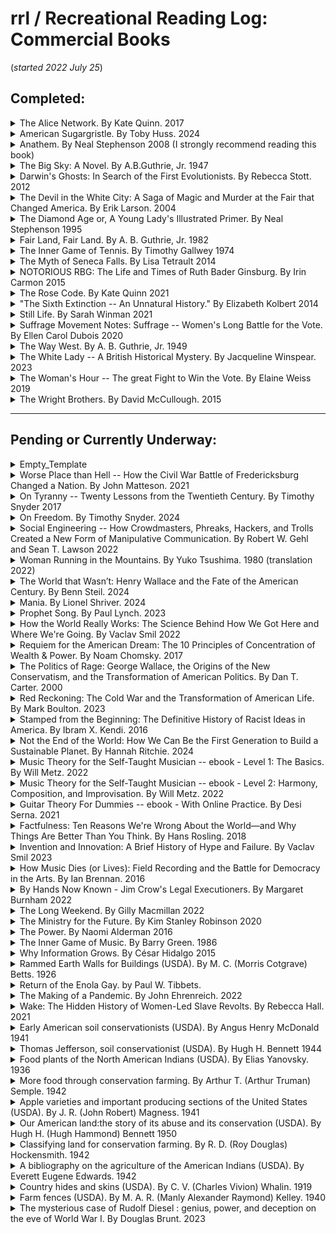 # rrl / Recreational Reading Log: Commercial Books  
(*started 2022 July 25*)  

## Completed:  

<details><summary>The Alice Network.  By Kate Quinn.  2017</summary>  

### The Alice Network.  
Audio: https://www.overdrive.com/media/2985766/the-alice-network  
Ebook: https://www.overdrive.com/media/2952389/the-alice-network  
http://www.katequinnauthor.com/books/the-alice-network  
By [Kate Quinn](https://en.wikipedia.org/wiki/Kate_Quinn).  
Reading Notes:  See the [Wikipedia Summary](https://en.wikipedia.org/wiki/The_Alice_Network)  
Wikipedia Summary: https://en.wikipedia.org/wiki/The_Alice_Network  
Also see an [NPR Summary](https://www.npr.org/2017/06/08/530794379/the-alice-network-is-a-crackling-tale-of-spies-and-suspense)  

</details>


<details>
<summary><a name="american_sugargristle_by_toby_huss"></a>American Sugargristle. By Toby Huss. 2024 </summary>

### American Sugargristle  
Physical book: [Hat & Beard Press](https://hatandbeard.com/products/american-sugargristle-by-toby-huss) and [their Instagram acct](https://www.instagram.com/hatandbeardpress/reel/DDIqNbHy-We/?locale=es_us&hl=en)  
Audio: NA  
eBook: NA  
By [Toby Huss](https://en.wikipedia.org/wiki/Toby_Huss)  (1966 – )  
Hat & Beard Press, Los Angeles

Reading Notes: This book showcases Toby Huss as a [narrative photographer](https://en.wikipedia.org/wiki/Narrative_photography) and creative writer.  The photos are from his travels around the United States. I assume that most of the vignettes that accompany his photographs are products of his unique immagination, powers of observation, broad experience and more. Each is effectively partnered with its accompanying photograph.  If you enjoy exposure to immensely talented creative people, this book might be for you.  
Some memorable quotes:
```terminal 
Mr. Cheap Butts
Brenda Carmichael
You got a pencil?
Where them stairs?
Bruce Wayne
First direct hit since 1951
Sting.
Oh, God, NO! Don't send Jeff back to housewares
Pardner? Pard? You OK?
"Free Trumpet Lessons"
...buxom with July wheat
```

Publisher's Summary: https://hatandbeard.com/products/american-sugargristle-by-toby-huss  

</details>


<details><summary><a name="anathem_neal_stephenson"></a>Anathem. By Neal Stephenson  2008 (I strongly recommend reading this book)</summary>

### Anathem.  
eBook: https://www.overdrive.com/media/171066/anathem  
Audio: https://www.overdrive.com/media/180366/anathem  
https://www.nealstephenson.com/anathem.html  
By [Neal Stephenson](https://en.wikipedia.org/wiki/Neal_Stephenson) (1959 - _)  
Published 2008, 937 pages.  

See the plot summary at: https://en.wikipedia.org/wiki/Anathem#Plot_summary  
When you are finished with the book (*or whenever...*) consider reading Stephenson's [Acknowledgments page](https://www.nealstephenson.com/acknowledgments.html) to get a sense of what parts of this story are more tightly coupled to other's ideas.  

<details>
<summary>Reading Notes: </summary>

This story has enormous scope, incorporating a broad spectrum of [science fiction](https://en.wikipedia.org/wiki/List_of_science_fiction_themes) and [religious](https://en.wikipedia.org/wiki/List_of_religious_ideas_in_science_fiction) themes as it builds out science, technology, religion, and secular societies across multiple worlds.  
Some Quotes from the book:  
>Its general import is that one should never believe a thing only because one wishes that it were true.  

>They knew many things but had no idea why.  And strangely this made them more, rather than less, certain that they were right.  

>"That is the kind of beauty that I was trying to get you to see," Orolo told me. "Nothing is more important than that you see and love the beauty that is right in front of you, or else you will have no defense against the ugliness that will hem you in and come at you in so many ways."  

>Thousands of years ago, the work that people did had been broken down into jobs that were the same every day, in organizations where people were interchangeable parts.  All of the story had been bled out of their lives.  That was how it had to be; it was how you got a productive economy.  But it would be easy to see a will at work behind this: not exactly an evil will, but a selfish will.  The people who made this system thus were jealous, not of money and not of power but of story.  If their employees came home at day's end with interesting stories to tell, it meant something had gone wrong...  

>There is no longer superposition.  No wavefunction collapse.  Just a lot of copies of me -- of my brain -- each really existing in a different parallel cosmos.  The cosmos model residing in each of those parallel brains is really, definitely in one state or another.  And they interfere with one another.  

>Quantum interference -- the crosstalk among similar quantum states -- knits the different versions of your brain together.  

>Hearing was worse than useless; I was sorry I'd been born with ears.  

>And it happened all the time that the compromise between two perfectly rational altrnatives was something that made no sense at all.  

>There is one universe, by the definition of *universe*. It is not the cosmos we see through our eyes and our telescopes -- *that* is but a single Narrative, a thread winding through a Hemm space shared by many other Narratives besides ours.  Each Narrative looks like a cosmos alone, to any consciousness that partakes of it.  

>...the only way to determine the direction of time's arrow was to measure the amount of disorder in a system. The cosmos seems oblivious to time.  It only matters to us.  Consciousness is time-constituting.  We build time up out of instantaneous impressions that flow in through our sensory organs at each moment.  

>We don't give our consciousness sufficient credit for its ability to take in noisy, ambiguous, contradictory givens from the senses, and sort it out... to confer *thisness* on what we perceive.  ...absolutely necessary from an evolutionary standpoint...  

>The full cosmos consists of the physical stuff and consciousness.  Take away the consciouness and it's only dust; add consciousness and you get things, ideas, and time.  

>"All right, already!  I get it! The Hylaean Flow brings about convergent development of consciousness-bearing systems across worldtracks!  But where is the payoff?  There's got to be more to it than this big ship roaming from cosmos to cosmos collecting sample populations and embalming them in spheres."  

>I thought that I was like a man lame in one leg, who learned to move about well enough that all awareness of his disability had passed out of his mind.  And yet, when he tried to go on a journey, he kept finding himself back where he had started, since his weak leg made him go in circles.  But if he found a partner who was weak in the other leg, and the two of them set out as companions...  

>Then I happened to glance down at the coffin beside my knee, and wondered... Who had given the order...  

>There are certain worldtracks -- certain states of affairs -- that are only compatible with certain persons' being...absent.  

>Upsight: A sudden, usually unlooked-for moment of clear understanding.  

>The mystic nails a symbol to one meaning that was true for a moment but soon becomes false.  The poet, on the other hand, sees that truth *while it's true* but understands that symbols are always in flux and that their meanings are fleeting.... Anyway, my point is that guys like Flec have a weakness, almost a kind of addiction, for the mystical, as opposed to poetic, way of using their minds.  

>...the evolution of our minds from bits of inanimate matter was more beautiful and more extraordinary than any of the miracles cataloged down through the ages by the religions of our world. And so he had an instinctive skepticism of any system of thought, religious or theorical, that pretended to encompass that miracle, and in so doing sought to draw limits around it.  

>I was an adjunct professor, which means that I was given the most unpleasant and unrewarding teaching assignments with no opportunity for university-supported research, no job security, and no benefits.  Also the pay was terrible...  

>Well, that would challenge certain assumptions about the nature of reality that I did not even know I had.  

</details>

</details>


<details><summary><a name="the_big_sky_by_a_b_guthrie"></a>The Big Sky: A Novel. By A.B.Guthrie, Jr. 1947</summary>  

### The Big Sky.  
Book: https://en.wikipedia.org/wiki/The_Big_Sky_(novel)  (*It seems [widely available](https://duckduckgo.com/?t=h_&q=the+big+sky+by+a.b.+guthrie+jr&ia=web) in libraries and commercially.*)  
Audio: https://www.overdrive.com/media/1222142/the-big-sky (14:24)  
By [A.B.Guthrie, Jr. (Alfred Bertram Guthrie, Jr.)](https://en.wikipedia.org/wiki/A._B._Guthrie_Jr.) (1901 - 1991)  

Reader notes: A classic [western](https://en.wikipedia.org/wiki/Western_(genre)) novel.  It begins in the 1830s about Boone Caudill, Jim Deakins, and Dick Summers.  
After a fight with his father, *Boone* takes his unconscious father's rifle and runs away to *the West* and *the mountains*.  Boone starts his flight as a scared child, but as he overcomes numerous challenges facing him as a penniless runaway he gains confidence in himself and in his *plan* to head *West*.  Jim Deakins joins *Boone* along the road in Kentucky. In St. Louis they join a [keelboat](https://en.wikipedia.org/wiki/Keelboat) team that includes Dick Summers heading up the Missouri River -- headed West. After their keelboat meets with disaster, they stick together trapping and hunting in the mountains for years.  When Dick Summers *goes back East* as an *old man*, Boone and Jim continue together and spend time with the Blackfeet Piegan Indians. Then Boone travels back to Kentucky after receiving a letter from his mother.  Finally, Boone begins a journey West again, stopping to talk with Dick Summers, now farming in Missouri, and coming to a vague *understanding* that *The West* of his dreams is gone and his behavior has left him unmoored and without a sense of his future.  
The story's central character Boone Caudill learns to be an expert trapper, hunter, and tracker -- *joining* nature and observing his environment with all his senses.  He is able to endure enormous suffering from long travel on horseback and on foot and camping in melting heat and sharp cold, from injury, and from lack of food.  As far as that goes, he is a classic, maybe even heroic "[mountain man](https://en.wikipedia.org/wiki/Mountain_man)."  But from many perspectives, Boone Caudill also seems like an anti-hero.  He steals a gun, steals a boat, steals horses, murders repeatedly without remorse.  He is often ill-tempered, unfriendly, even hostile.  He is inarticulate in speech and thought.  This combination often makes him a rough, sporatically dangerous, even malicious character.  
A.B.Guthrie's writing is the hero of this story.  He drew me in and took me on repeated journeys through the mountains, plains and rivers of the 1830s American mountain West.  His humans seem human, and I could *see* and *feel* the world within which the story took place.  Through character's thinking and dialog, the author also presents a range of attitudes and perspectives toward the land and resource *theft*, and the cultural and literal genocide of indigenous peoples that was practiced across the American West in the 19th century.  
If you are interested in the topic of *mountain men* in the 19th century but want non-fiction, you might try the biography of [Joseph L. Meek](https://en.wikipedia.org/wiki/Joseph_Meek), "[Eleven Years in the Rocky Mountains and Life on the Frontier](https://mccright.github.io/rrl/AudioBooks/)." By [Frances A. Fuller Victor](https://en.wikipedia.org/wiki/Frances_Fuller_Victor), 1870.  Audio: https://librivox.org/eleven-years-in-the-rocky-mountains-and-a-life-on-the-frontier-by-frances-a-fuller-victor/ (13:39) and text: https://www.gutenberg.org/ebooks/39465  
My copy of this book was a loan from a brother-in-law.  It was printed in 1980 and included a helpful map in the front.  This was excellent recreational reading and I recommend it to everyone having even a hint of interest in this genre!  
This is the first book in a series that also includes: "The Way West." and "Fair Land, Fair Land." (*see their entries on this page*)  

Wikipedia Summary: https://en.wikipedia.org/wiki/The_Big_Sky_(novel)  
Additional Resources: https://westernamericanliterature.com/a-b-guithre/  

</details>


<details>
<summary>Darwin's Ghosts: In Search of the First Evolutionists. By Rebecca Stott.  2012</summary>  

### Darwin's Ghosts: In Search of the First Evolutionists.  
https://catalog.urbandalelibrary.org/polaris/search/title.aspx?ctx=3.1033.0.0.3&pos=4&cn=146154  
By [Stott, Rebecca](https://en.wikipedia.org/wiki/Rebecca_Stott)  (1964 - ___)  

Reader's Notes: From the highest level, "Darwin's Ghosts" is "[2,200-year history of Darwin's predecessors](https://en.wikipedia.org/wiki/Rebecca_Stott)" along with investigating how the work of those individuals on the origins of life influenced the arts and popular culture.  The author investigates the idea of "transmutation" [more thoroughly than did Darwin](https://www.theguardian.com/books/2012/jun/01/darwins-ghosts-rebecca-stott-review). Example... While Europe drug through the middle ages Viking long boats were invading Britain, in Basra and Bagdad, elites paid for the expansion and distribution of knwoledge...  Ninth century Abbasid empire scholar called [al-Jāḥiẓ](https://en.wikipedia.org/wiki/Al-Jahiz) was part of a corp of translators, translating earlier manuscripts while also creating new books.  al-Jāḥiẓ, "to fulfil his moral obligation to God, an obligation enjoined by the [Quran](https://en.wikipedia.org/wiki/Quran) to look closely and search for understanding," wrote about nature's interconnectedness, ecosystems and survival of the fittest in his unfinished, 7-volume book of "Living Beings"...  Stott moves on through contributions of [Aristotle](https://en.wikipedia.org/wiki/Aristotle), [Leonardo da Vinci](https://en.wikipedia.org/wiki/Leonardo_da_Vinci), [Benoît de Maillet (Telliamed)](https://en.wikipedia.org/wiki/Beno%C3%AEt_de_Maillet), [Bernard Palissy](https://en.wikipedia.org/wiki/Bernard_Palissy), [Abraham Tremblay](https://en.wikipedia.org/wiki/Abraham_Trembley), [Denis Diderot](https://en.wikipedia.org/wiki/Denis_Diderot), [Jean-Baptiste Lamarck](https://en.wikipedia.org/wiki/Jean-Baptiste_Lamarck), [Constantine Samuel Rafinesque](https://en.wikipedia.org/wiki/Constantine_Samuel_Rafinesque), [Robert Edmond Grant](https://en.wikipedia.org/wiki/Robert_Edmond_Grant), [Robert Chambers](https://en.wikipedia.org/wiki/Robert_Chambers_(publisher,_born_1802)), [Alfred Wallace](https://en.wikipedia.org/wiki/Alfred_Russel_Wallace) and more.  Many of them performed their investigations and built their arguments/explanations in the context of "governing" bodies and accompanying systems which demanded conformance with the idea that "[everything was presumed to have been created perfectly by God](https://www.bookbrowse.com/reviews/index.cfm/book_number/2721/darwins-ghosts)" -- sometimes under threat of death.  

Third Party Reviews / Summaries:  
"Darwin's Ghosts by Rebecca Stott – review." By Richard Fortey, Fri 1 Jun 2012. (accessed 2023-09-19)  [https://www.theguardian.com/books/2012/jun/01/darwins-ghosts-rebecca-stott-review](https://www.theguardian.com/books/2012/jun/01/darwins-ghosts-rebecca-stott-review)  
https://catalog.urbandalelibrary.org/polaris/search/title.aspx?ctx=3.1033.0.0.3&pos=4&cn=146154  
>A NEW YORK TIMES NOTABLE BOOK "[An] extraordinarily wide-ranging and engaging book [about] the men who shaped the work of Charles Darwin . . . a book that enriches our understanding of how the struggle to think new thoughts is shared across time and space and people."-- The Sunday Telegraph (London) Soon after the publication of On the Origin of Species, Charles Darwin received an unsettling letter that accused him of taking credit for a theory that had already been discovered by others. Realizing his error of omission, Darwin tried to trace all of the natural philosophers who had laid the groundwork for his theory, but he found that history had already forgotten many of them. Rebecca Stott goes in search of these ghosts, telling the epic story of the discovery of evolution and natural selection from Aristotle to the ninth-century Arab writer Al-Jahiz to Leonardo da Vinci to the brilliant naturalists of the Jardin des Plantes to Alfred Wallace and Erasmus Darwin, and finally to Charles Darwin himself. Evolution was not discovered single-handedly. It was an idea that was advanced over centuries by daring individuals across the globe who had the imagination to speculate on nature's extraordinary ways--and the courage to articulate such speculations at a time when to do so was often considered heresy. Praise for Darwin's Ghosts "Absorbing . . . Stott captures the breathless excitement of an investigation on the cusp of the unknown. . . . A lively, original book."-- The New York Times Book Review "Stott's research is broad and unerring; her book is wonderful. . . . An exhilarating romp through 2,000 years of fascinating scientific history."-- Nature "Stott brings Darwin himself to life. . . . [She] writes with a novelist's flair. . . . Darwin and the 'ghosts' so richly described in Ms. Stott's enjoyable book are the descendants of Aristotle and Bacon and the ancestors of today's scientists."-- The Wall Street Journal "Riveting . . . Stott has done a wonderful job in showing just how many extraordinary people had speculated on where we came from before the great theorist dispelled all doubts."-- The Guardian (U.K.)  

</details>


<details><summary><a name="devil_in_the_white_city"></a>The Devil in the White City: A Saga of Magic and Murder at the Fair that Changed America. By Erik Larson. 2004</summary>

### The Devil in the White City: A Saga of Magic and Murder at the Fair that Changed America.  
https://www.penguinrandomhouse.com/books/98115/the-devil-in-the-white-city-by-erik-larson/  
By [Erik Larson](https://en.wikipedia.org/wiki/Erik_Larson_(author))  (1954 - ), Published 2004, Vintage, 447 pages.  

Reading Notes:  An interesting investigation of the 1893 Chicago World's Fair, and the serial murderer [Herman Webster Mudgett](https://en.wikipedia.org/wiki/H._H._Holmes) (a.k.a. Dr. Henry Howard Holmes or H. H. Holmes) who took advantage of those attracted to the city during its construction and run-time. See the [Wikipedia summary](https://en.wikipedia.org/wiki/The_Devil_in_the_White_City) for a more thorough review.  

3rd Party Summaries:  
https://en.wikipedia.org/wiki/The_Devil_in_the_White_City  
https://www.nytimes.com/2003/02/10/books/books-of-the-times-add-a-serial-murderer-to-1893-chicago-s-opulent-overkill.html  
https://www.readinggroupguides.com/reviews/the-devil-in-the-white-city/guide  
https://www.sparknotes.com/lit/the-devil-in-the-white-city/summary/  


</details>


<details><summary><a name="the_diamond_age_neal_stephenson"></a>The Diamond Age or, A Young Lady's Illustrated Primer.  By Neal Stephenson  1995 </summary>

### The Diamond Age or, A Young Lady's Illustrated Primer  
eBook: https://www.overdrive.com/media/36903/the-diamond-age  
https://search.worldcat.org/formats-editions/30894530  
By [Neal Stephenson](https://en.wikipedia.org/wiki/Neal_Stephenson) (1959 - _)  
Published 1995  pages 455  
Summary:  
..."nanotechnology made nearly anything possible, and so the cultural role in deciding what *should* be done with it had become far more important than imagining what *could* be done with it." (page 37)  This book [covers a lot of territory](https://en.wikipedia.org/wiki/The_Diamond_Age).  Written in the early 1990s, Stephenson created a world in the 3rd or 4th decade of the 21st century where nanotechnology had changed *everything* and humanity was characterized by extreme tribalism.  

Wikipedia Summary: https://en.wikipedia.org/wiki/The_Diamond_Age  

</details>


<details>
<summary><a name="fair_land_fair_land_by_a_b_guthrie_jr"></a>Fair Land, Fair Land. By A. B. Guthrie, Jr. 1982</summary>

### Fair Land, Fair Land.  
This book appears to be widely available.  Mine was a physical paperback borrowed from a brother-in-law.  
Audio: https://www.overdrive.com/media/2700419/fair-land-fair-land  
By [A.B.Guthrie, Jr. (Alfred Bertram Guthrie, Jr.)](https://en.wikipedia.org/wiki/A._B._Guthrie_Jr.) (1901 - 1991)  
Obituary:  https://www.nytimes.com/1991/04/27/obituaries/ab-guthrie-jr-is-dead-at-90-won-pulitzer-for-the-way-west.html  
      and  https://timesmachine.nytimes.com/timesmachine/1991/04/27/148192.html?pageNumber=13  

Reader notes: A classic [western](https://en.wikipedia.org/wiki/Western_(genre)) novel. If you are wanting to read a Western, this is a great book.  
This is the third book in a series that also includes: "The Big Sky." and "The Way West." (*see their entries on this page*)
Again, we meet Dick Summers, who just left a group of *settlers* he led across the West to Oregon, Boone Caudill and Teal Eye.  Dick Summers complains the destruction of his wild way of life and the natural world of the North American mountain West.  
As with the previous two books in this series, A.B.Guthrie's writing is the hero of this story.  His humans seem human, and I could *see* and *feel* the world within which the story took place.  Through character's thinking and dialog, the author also presents a range of attitudes and perspectives toward the land, about *right living*, natural resource *theft*, and the cultural and literal genocide of indigenous peoples that was practiced across the American West in the 19th century.  He also incorporates references to slavery & derogatory terms for the enslaved and indigenous Americans.  This book may be hurtful to some.  

NYT book review of 'Fair Land, Fair Land.': "[For Guthrie, 'Fair Land' Was A Finishing Touch.](https://www.nytimes.com/1983/03/03/books/for-guthrie-fair-land-was-a-finishing-touch.html?unlocked_article_code=1.yU4.YYW9.VKkBa7vSRddx&smid=url-share)" March 3, 1983. page 66.  

Goodreads Reviews: https://www.goodreads.com/book/show/202032.Fair_Land_Fair_Land  


</details>


<details><summary><a name="inner_game_of_tennis_timothy_gallwey"></a>The Inner Game of Tennis.  By Timothy Gallwey  1974</summary>

### The Inner Game of Tennis.  
https://archive.org/details/innergameoftenni00gall  
By [Timothy Gallwey](https://en.wikipedia.org/wiki/Timothy_Gallwey)  published 1974  

Reading notes: "*The Inner Game of _______*" takes place in the mind. Many of us too often struggle with nervousness, self doubt, and fear of failure while participating in activities we hope(d) to love and excel at. This book is about ways to strip away some (*and for some, a lot*) of that unproductive thinking while learning about the type of concentration that can support a new level of excellence. This book uses tennis as a vehicle to explore these processes, but it seems useful to those involved in any sport as well as appreciative spectators.  

[Review on Gates Notes](https://www.gatesnotes.com/Books/The-Inner-Game-of-Tennis):  
>"Tennis has evolved over the years. The best players in the world today play a very different style from the champions of 50 years ago. But The Inner Game of Tennis is just as relevant today as it was in 1974. Even as the outer game has changed, the inner game has remained the same." From [Bill Gates](https://www.gatesnotes.com/Books/The-Inner-Game-of-Tennis)  

</details>


<details><summary>The Myth of Seneca Falls.  By Lisa Tetrault  2014</summary>

### The Myth of Seneca Falls -- Memory and the Women's Suffrage Movement, 1848-1898.  
https://www.overdrive.com/media/3347264/the-myth-of-seneca-falls  
https://uncpress.org/book/9781469633503/the-myth-of-seneca-falls/  
By [Lisa Tetrault](https://www.cmu.edu/dietrich/history/people/faculty/tetrault.html), 2014, The University of North Carolina Press  

Reading notes: Explores some of the core myth-making establishing the widely-accepted narrative of the women's suffrage movement in the U.S.  
  
</details>


<details><summary><a name="notorious_rbg"></a>NOTORIOUS RBG: The Life and Times of Ruth Bader Ginsburg.  By Irin Carmon  2015</summary>

### Notorious RBG: The Life and Times of Ruth Bader Ginsburg  
Audio: https://www.overdrive.com/media/2396486/notorious-rbg  
Ebook: https://www.overdrive.com/media/2122662/notorious-rbg  
This is an often uncritical "[Ruth Bader](https://en.wikipedia.org/wiki/Ruth_Bader_Ginsburg) Ginsburg Museum" well-described in a 2015 NYT book review here: [https://www.nytimes.com/2015/12/06/books/review/notorious-rbg-the-life-and-times-of-ruth-bader-ginsburg.html](https://www.nytimes.com/2015/12/06/books/review/notorious-rbg-the-life-and-times-of-ruth-bader-ginsburg.html)  
By [Irin Carmon](https://en.wikipedia.org/wiki/Irin_Carmon) and [Shana Knizhnik](https://en.wikipedia.org/wiki/Shana_Knizhnik), published 2015.  

</details>


<details><summary><a name="rose_code_kate_quinn"></a>The Rose Code. By Kate Quinn  2021</summary>

### The Rose Code.  
Audio: https://www.overdrive.com/media/5761753/the-rose-code  
Ebook: https://www.overdrive.com/media/5537221/the-rose-code  
[https://catalog.urbandalelibrary.org/...](https://catalog.urbandalelibrary.org/polaris/search/searchresults.aspx?ctx=3.1033.0.0.3&type=Keyword&term=the%20rose%20code&by=TI&sort=RELEVANCE&limit=TOM=*&query=&page=0&searchid=3)  
https://www.katequinnauthor.com/books/the-rose-code/  
By [Kate Quinn](https://en.wikipedia.org/wiki/Kate_Quinn).  

Reading Notes:  This is a useful and entertaining (*fictional*) history about the WWII cryptographers (*and others*) of Bletchley Park -- the operators and mathematicians that play a material role in the history of computers and code-breaking.  

</details>


<details><summary><a name="sixth_extinction_elizabeth_kolbert"></a>"The Sixth Extinction -- An Unnatural History." By Elizabeth Kolbert 2014</summary>

### "The Sixth Extinction -- An Unnatural History."  
Audio: https://www.overdrive.com/media/1395942/the-sixth-extinction  
Ebook: https://www.overdrive.com/media/1378076/the-sixth-extinction  
By [Elizabeth Kolbert](https://en.wikipedia.org/wiki/Elizabeth_Kolbert)  (1961 - )  

Reading Notes: This book examines a broad swath of history and science associated with human understanding of life (*and death*) on earth.  Its focus is on five past mass (*global scale*) extinctions plus the sixth that we are currently living within.  It is a useful resource for learning about some of the natural sciences and how some categories of scientists **do** their science.  It might help provide parts of a foundation for climate change reading.  See any of the reviews below for more about this book.  

[OverDrive Summary](https://www.overdrive.com/media/1378076/the-sixth-extinction):  
>A major book about the future of the world, blending intellectual and natural history and field reporting into a powerful account of the mass extinction unfolding before our eyes.  
>Over the last half a billion years, there have been five mass extinctions, when the diversity of life on earth suddenly and dramatically contracted. Scientists around the world are currently monitoring the sixth extinction, predicted to be the most devastating extinction event since the asteroid impact that wiped out the dinosaurs. This time around, the cataclysm is us.  
>In The Sixth Extinction, two-time winner of the National Magazine Award and New Yorker writer Elizabeth Kolbert draws on the work of scores of researchers in half a dozen disciplines, accompanying many of them into the field: geologists who study deep ocean cores, botanists who follow the tree line as it climbs up the Andes, marine biologists who dive off the Great Barrier Reef. She introduces us to a dozen species, some already gone, others facing extinction, including the Panamian golden frog, staghorn coral, the great auk, and the Sumatran rhino. Through these stories, Kolbert provides a moving account of the disappearances occurring all around us and traces the evolution of extinction as concept, from its first articulation by Georges Cuvier in revolutionary Paris up through the present day. The sixth extinction is likely to be mankind's most lasting legacy; as Kolbert observes, it compels us to rethink the fundamental question of what it means to be human.  

Review by [Al Gore](https://en.wikipedia.org/wiki/Al_Gore): [https://www.nytimes.com/.../the-sixth-extinction-by-elizabeth-kolbert](https://www.nytimes.com/2014/02/16/books/review/the-sixth-extinction-by-elizabeth-kolbert.html?ugrp=u&unlocked_article_code=1.fk0.fmcm.GoPWPOA_9_DO&smid=url-share) 
Review by [Robin McKie](https://en.wikipedia.org/wiki/Robin_McKie): [https://www.theguardian.com/...sixth-extinction-unnatural-history...](https://www.theguardian.com/books/2014/feb/16/sixth-extinction-unnatural-history-elizabeth-kolbert-review) 
Review by [Lee Billings](http://leebillings.com/bio/): [https://www.scientificamerican.com/...book-review-the-sixth-extinction/](https://www.scientificamerican.com/article/book-review-the-sixth-extinction/) 

</details>


<details><summary><a name="still_life_sarah_winman"></a>Still Life.  By Sarah Winman 2021  </summary>

### Still Life.  
https://www.penguinrandomhouse.com/books/670069/still-life-by-sarah-winman/  
By [Sarah Winman](https://en.wikipedia.org/wiki/Sarah_Winman) and [and interview here](https://www.abc.net.au/news/2022-08-06/sarah-winman-still-life-book-interview/101300474) (1964 - ),  G.P. Putnam's Sons, Publication date: November 2, 2021; 464 pages  

Reading Notes:  
Quote:  
>A meager stain in the corridors of history, that's all we are. A little mark of scuff.  

This is an excellent story about a collection of kind people starting with a chance meeting in 1940s wartime Italy, then a neighborhood bar in London after the war, and a neighborhood in Florence in the 1950s, 60s, and into the 70s.  *see the either or both of the reviews below...*  

3rd Party Summaries:  
[NYT Review By Lauren Fox](https://www.nytimes.com/2021/11/02/books/review/still-life-sarah-winman.html), and [Washington Post Review By Ron Charles](https://www.washingtonpost.com/entertainment/books/still-life-sarah-winman-book-review/2021/11/22/2eb81bca-4bcc-11ec-b0b0-766bbbe79347_story.html)  

</details>


<details><summary><a name="suffrage_movement_notes_ellen_carol_dubois"></a>Suffrage Movement Notes: Suffrage -- Women's Long Battle for the Vote.  By Ellen Carol Dubois  2020</summary>

### Suffrage Movement Notes: Suffrage -- Women's Long Battle for the Vote.  
https://www.simonandschuster.com/books/Suffrage/Ellen-Carol-DuBois/9781501165184  
By [Ellen Carol Dubois](https://ellencaroldubois.com/about/), 2020, Simon & Schuster.  
Summary:  
...explores 75 years of suffrage struggle, Organized into four episodes:  first, "universal suffrage" -- the vote for all U.S. citizens; second, Gilded Age expansion of suffrage support and intersections with other organizations, especially the WTCU; third, highlighting the states that were able to enfranchise four million women by 1914; and finally, the final push for the Nineteenth Amendment in 1920.  
  
</details>


<details><summary><a name="the_way_west_by_a_b_guthrie"></a>The Way West. By A. B. Guthrie, Jr.  1949 </summary>

### The Way West.  
This book appears to be widely available.  Mine was a physical paperback borrowed from a brother-in-law.  
Audio: https://www.overdrive.com/media/9005495/the-way-west  
By [A.B.Guthrie, Jr. (Alfred Bertram Guthrie, Jr.)](https://en.wikipedia.org/wiki/A._B._Guthrie_Jr.) (1901 - 1991)  
Obituary:  https://www.nytimes.com/1991/04/27/obituaries/ab-guthrie-jr-is-dead-at-90-won-pulitzer-for-the-way-west.html  
      and  https://timesmachine.nytimes.com/timesmachine/1991/04/27/148192.html?pageNumber=13  

Reader notes: A classic [western](https://en.wikipedia.org/wiki/Western_(genre)) novel.  It begins in the 1840s and is told largely through a focus on Lije Evans and Dick Summers (who had been farming in Missouri) as they set out with a group on one of the earliest traverses of the [Oregon Trail](https://en.wikipedia.org/wiki/Oregon_Trail).  That said, Guthrie excells at building scenes and sub-plots through the eyes of others along the way.  His writing about heroic (*as well as the less-than heroic*) men and women that explored and "*settled*" the American West is an example of [Western Fiction](https://en.wikipedia.org/wiki/Western_fiction) at its best.  In their pursuit of "*free*" land in Oregon, Guthrie's characters seem less concerned about the land and resource *theft* and the cultural and literal genocide of indigenous peoples that was practiced across the American West in the 19th century than some of central personalities of his earlier "[The Big Sky](#the_big_sky_by_a_b_guthrie)."  While he references some negative outcomes of colonization, cultural and literal genocide -- the value of indigenous peoples is generally outside the scope of his narrative.  The impacts of that colonization continue through today. He also incorporates references to slavery & derogatory terms for the enslaved.  This book may be hurtful to some.

My copy of this book was a loan from a brother-in-law.  It was printed in 2002 and included three helpful maps.  This was excellent recreational reading and I recommend it to everyone having even a hint of interest in this genre!  
This is the second book in a series that also includes: "The Big Sky." and "Fair Land, Fair Land." (*[see their entries on this page](#the_big_sky_by_a_b_guthrie)*)  

Wikipedia Summary: https://en.wikipedia.org/wiki/The_Way_West  
ENotes Summary: https://www.enotes.com/topics/way-west  

</details>


<details><summary><a name="white_lady_jacqueline_winspear"></a>The White Lady -- A British Historical Mystery. By Jacqueline Winspear. 2023 </summary>

### The White Lady -- A British Historical Mystery.  
eBook: https://www.overdrive.com/media/9080904/the-white-lady  
Audio: https://www.overdrive.com/media/9068653/the-white-lady  
By [Jacqueline Winspear](https://en.wikipedia.org/wiki/Jacqueline_Winspear) (1955 - )  
Bio on her own web site: https://jacquelinewinspear.com/about/  
Also a bio on Wikiwand: https://www.wikiwand.com/en/Jacqueline_Winspear  
  
Reading Notes: Set in Post WWII Britain in 1947, 40-something former spy Elinor White, veteran of two wars, faces an organized crime gang in London, exposes corruption from Scotland Yard (*and beyond, to the highest levels of government*).  As the story opens, a very private White lives in a "grace and favor" property just outside Shacklehurst, in rural Kent.  Londoners, Jim Mackie, wife Rose, and their toddler Susie move in next door -- when Jim takes a job as a farm worker.  Mackie's are trying to *escape* from their infamous London crime family, but that family has other plans...  White is drawn into conflict and the story begins...  

Review by Carol Memmott in the Washington Post: https://www.washingtonpost.com/books/2023/03/16/jacqueline-winspear-white-lady/  
Review by Laury A. Egan in the New York Journal of Books: https://www.nyjournalofbooks.com/book-review/white-lady-novel  
2021 Interview with Jacqueline Winspear: https://crimereads.com/jacqueline-winspear-how-i-became-a-mystery-writer-while-breaking-every-rule/  
A list of other reviews: https://bookmarks.reviews/reviews/all/the-white-lady/  

</details>


<details><summary><a name="womans_hour_elaine_weiss"></a>The Woman's Hour -- The great Fight to Win the Vote.  By Elaine Weiss  2019</summary>

### The Woman's Hour -- The great Fight to Win the Vote.  
Audio: https://www.overdrive.com/media/3359963/the-womans-hour  
Ebook: https://www.overdrive.com/media/3348755/the-womans-hour  
https://www.penguinrandomhouse.com/books/318833/the-womans-hour-by-elaine-weiss/  
By [Elaine Weiss](https://elaineweiss.com/bio/), 2019, Penguin Random House  

Reading notes: This is a close-up on Nashville and the people working there in the summer of 1920 as Tennessee becomes the final ratification of the 19th Amendment.  

</details>


<details><summary><a name="wright_brothers_david_mccullough"></a>The Wright Brothers. By David McCullough. 2015</summary>

### The Wright Brothers.  
Audio: https://www.overdrive.com/media/1815407/the-wright-brothers  
Ebook: https://www.overdrive.com/media/2145785/the-wright-brothers  
By [David McCullough](https://en.wikipedia.org/wiki/David_McCullough) (July 7, 1933 – August 7, 2022)  
[https://catalog.urbandalelibrary.org/...](https://catalog.urbandalelibrary.org/polaris/search/title.aspx?ctx=3.1033.0.0.3&pos=1&cn=178265)  

Readers Notes:  Author David McCullough describes the unique, courageous brothers, Wilbur and Orville Wright, who did the science, engineering, and construction leading to the first powered, heavier-than-air machine to achieve controlled, sustained flight with a pilot aboard on December 17, 1903 at Kitty Hawk, North Carolina.  McCullough carries the story through the brother's *perfection* of their machine and its marketing to a sometimes flight-crazed world, their efforts to protect their patents -- all the while providing context by weaving in the brother's family life.  

Wikipedia Summary: https://en.wikipedia.org/wiki/The_Wright_Brothers_(book)  

</details>


-----

## Pending or Currently Underway:  


<details>
<summary><a name=""></a>Empty_Template </summary>

### Empty_Template  
Audio:   
eBook:   
By []()  ( – )  

Reading Notes:  

</details>


<details>
<summary><a name="a_worse_place_than_hell_by_john_matteson"></a>Worse Place than Hell -- How the Civil War Battle of Fredericksburg Changed a Nation. By John Matteson. 2021 </summary>

### Worse Place than Hell -- How the Civil War Battle of Fredericksburg Changed a Nation.  
Audio: https://www.overdrive.com/media/6213018/a-worse-place-than-hell  
eBook: https://www.overdrive.com/media/5570924/a-worse-place-than-hell  
By [John Matteson](https://en.wikipedia.org/wiki/John_Matteson)  (1961 – )  

Reading Notes: Jane delivered a Public Library copy to me for my birthday, and recommended by her brother-in-law.  
The author writes about Oliver Wendell Holmes, Jr, John Pelham, George Washington Whitman & Walt Whitman, Arthur Fuller and Louisa May Alcott in the context of their participation in the U.S. Civil War.  

Some Quotes:  
>In the end, war taught no lesson more thoroughly than the pain of solitude.  

>Alcott’s and Whitman’s solution to the pain of war was to live more broadly.  Holmes found it more convenient, and possibly safer, to love less.  

John Pelham:  
>...war is not as glorious as novelists would have us believe.  John Pelham, Confederate Army.  
>He had a gift: an aptitude for turning other yound men into ruined heaps of blood and bone.  
>...he was to perform his wonders in a theater of pain.  
>...the (*Jeb*) Stuart Horse Artillery.  
>Few adhesives bind more powerfully than the satisfaction of well-executed teamwork.  
>(George Armstrong Custer to John Pelham) "After a long silence, I write.  God bless you, dear Pelham; I am proud of your success. G.A.C."  
>...Pelham’s confidence needed no bolstering. ... This army is invincible -- whenever you hear of it fighting you may add one more name to our list of victories -- for such will certainly be the result.  
>(March 18, 1863) Pelham’s world went silent and dark.  
>Until Kelly’s Ford, no individual in the Confederate Army had seemed more invincible than Pelham.  

George Washington Whitman:  
>...George Washington Whitman. His brother Walt wrote poetry.  
>Oddly, George was finding warfare more comfortable than his brother Walt, back in Brooklyn, was finding the peace.  

Walt Whitman:  
>"The only sin is limitation."  p. 75  
>...when a patient was likely to die, and once the decline was beyond reversal, the attitudes of the doctors and nurses swung decisively... "There is no fuss" Whitman remarked.  "Not a bit of sentimentalism or whining have I seen about a single death-bed in hospital or on the field, but generally impassive indifference." Life and death were the business of war, and an investor had to perpetually cut his losses.  
>Whitman had come to see the war as a kind of lethal lottery...  

>(of the several hundred men delivered by transport ship) only three were able to walk.  The rest were carried ashore and set down.  They lay still, with horrible looks in their eyes, many of them lacking enough flesh on their lips to cover their teeth.  "Can those be men?" wrote Whitman in dismay, "those little livid-brown, ash-streak'd, monkey-looking dwarfs? -- are they really not mummified, dwindled corpses?  Whitman knew that some crimes could be forgiven.  This, however, he could never excuse.  It perpetrators had steeped themselves "in blackest, escapeless damnation."  

>(Summer 1865) Whitman was entrusted with welcoming "a great stream of Southerners" who came each day in search of pardons for their role in the rebellion.  

Arthur Fuller: 

Louisa May Alcott:  
>Having confronted reality in its starkest form, alcott had no desire to spare her readers from essential truths: that daily life poses moral challenges; that one's character is proven by how one confronts them; and that the most powerful enemies a typical child must face are not monsters or pirates, but rather the flaws in one's own nature.  

OWH Jr: 

>(Spring 1863) Wendell (Holmes) now regarded fighting as a repellent task, good only for sending brave, earnest men to the cemetery.  
>He (Wendel Holmes) joined the army to achieve completeness as a man and victory for the cause. Instead, the war all but shattered him.  
>Wright embraced the idea that human knowledge is profoundly limited and, even in its limited state, is surrounded by clusters of primitive beliefs that go far beyond our personal knowledge.  Unable to know things directly and perfectly, we instead make choices and predictions based on probability and totemic biases rather than certainty or immutable laws...   ...Wright had taught him to be "a bettabilitarian" I believe that we can bet on the behavior of the universe in its contact with us.  
>Holmes, whose life had been spared at Antietam by a fraction of an inch, would hardly have argued...  
>The war had taught him that people live amid largely random forces.  Holmes accepted this state of uncertainty.  
>Law becomes more rational and more civilized when its rules are overtly and articulately connected to the ends that they serve.  


</details>



<details>
<summary><a name="on_tyranny_by_timothy_snyder"></a>On Tyranny -- Twenty Lessons from the Twentieth Century. By Timothy Snyder 2017 </summary>

### On Tyranny -- Twenty Lessons from the Twentieth Century.  
Audio: https://www.overdrive.com/media/3116660/on-tyranny  
eBook: https://www.overdrive.com/media/3108868/on-tyranny  
By [Timothy Snyder](https://en.wikipedia.org/wiki/Timothy_Snyder)  (1969 – )  

Reading Notes:   “You submit to tyranny when you renounce the difference between what you want to hear and what is actually the case.”  

From [Wikipedia](https://en.wikipedia.org/wiki/On_Tyranny):  
>On Tyranny focuses on the concept of tyranny in the context of the modern United States politics, analyzing what Snyder calls "America's turn towards authoritarianism". Explaining that "(h)istory does not repeat, but it does instruct," he analyzes recent European history to identify conditions that can enable established democracies to transform into dictatorships. The short (126 pages) book is presented as a series of twenty instructions on how to combat the rise of tyranny, such as "Defend institutions", "Remember professional ethics", and "Believe in truth".  

</details>




<details>
<summary><a name="on_freedom_by_timothy_snyder"></a>On Freedom. By Timothy Snyder. 2024 </summary>

### On Tyranny -- Twenty Lessons from the Twentieth Century.  
Audio: https://www.overdrive.com/media/10477783/on-freedom  
eBook: https://www.overdrive.com/media/10345052/on-freedom  
By [Timothy Snyder](https://en.wikipedia.org/wiki/Timothy_Snyder)  (1969 – )  

Reading Notes: This short book outlines one humane approach to resisting the corruption of politics and government by Trumpers & too many Republicans (some of which is described in Steve Benen's "[Ministry of Truth](https://mccright.github.io/rrl/#ministry_of_truth_by_steve_benen)."  If you read his "[On Tyranny](#on_tyranny_by_timothy_snyder)" you might enjoy this (*these are very different books*) equally thoughtful approach to resisting political lies and authoritarianism.  

From [Wikipedia](https://en.wikipedia.org/wiki/Timothy_Snyder#Views_on_threats_to_democracy_and_pursuit_of_freedom):  
>On Freedom, launched September 17, 2024, answers questions asked of him by readers of On Tyranny, "What exactly is that good thing that you're defending, what is the opposite of tyranny?" In the book, he asserts that Americans tend to think of freedom as absence of something, the removal of occupation, oppression, or even government. While agreeing with the need to remove bad systems, Snyder offers a positive notion of freedom that puts the focus on human aspirations, values and how these can be realized in the world, also explaining how proper notions of freedom allow good government to exist.  

</details>




<details>
<summary><a name=""></a>Social Engineering -- How Crowdmasters, Phreaks, Hackers, and Trolls Created a New Form of Manipulative Communication. By Robert W. Gehl and Sean T. Lawson  2022 </summary>

### Social Engineering -- How Crowdmasters, Phreaks, Hackers, and Trolls Created a New Form of Manipulative Communication.  
eBook: https://direct.mit.edu/books/oa-monograph/5281/Social-EngineeringHow-Crowdmasters-Phreaks-Hackers  
and https://www.overdrive.com/media/6271554/social-engineering  
and https://directory.doabooks.org/handle/20.500.12854/84609  
By [Robert W. Gehl]() and [Sean T. Lawson]()  2022, 342 pages  

Reading notes:  

Summary from MIT Press:
>Manipulative communication—from early twentieth-century propaganda to today's online con artistry—examined through the lens of social engineering.  
>The United States is awash in manipulated information about everything from election results to the effectiveness of medical treatments. Corporate social media is an especially good channel for manipulative communication, with Facebook a particularly willing vehicle for it. In Social Engineering, Robert Gehl and Sean Lawson show that online misinformation has its roots in earlier techniques: mass social engineering of the early twentieth century and interpersonal hacker social engineering of the 1970s, converging today into what they call “masspersonal social engineering.” As Gehl and Lawson trace contemporary manipulative communication back to earlier forms of social engineering, possibilities for amelioration become clearer.  
>The authors show how specific manipulative communication practices are a mixture of information gathering, deception, and truth-indifferent statements, all with the instrumental goal of getting people to take actions the social engineer wants them to. Yet the term “fake news,” they claim, reduces everything to a true/false binary that fails to encompass the complexity of manipulative communication or to map onto many of its practices. They pay special attention to concepts and terms used by hacker social engineers, including the hacker concept of “bullshitting,” which the authors describe as a truth-indifferent mix of deception, accuracy, and sociability. They conclude with recommendations for how society can undermine masspersonal social engineering and move toward healthier democratic deliberation.  

</details>


<details>
<summary><a name=""></a>Woman Running in the Mountains.  By Yuko Tsushima. 1980 (translation 2022)</summary>

### Woman Running in the Mountains  
ebook: https://www.overdrive.com/media/6180231/woman-running-in-the-mountains  
By [Yuko Tsushima, aka Satoko Tsushima](https://en.wikipedia.org/wiki/Y%C5%ABko_Tsushima)  (1947 – 2016)  
Translation by [Geraldine Harcourt](https://en.wikipedia.org/wiki/Geraldine_Harcourt)  (1952 – 2019)  

</details>


<details>
<summary><a name=""></a>The World that Wasn’t: Henry Wallace and the Fate of the American Century. By Benn Steil. 2024 </summary>

### The World that Wasn’t: Henry Wallace and the Fate of the American Century.  
https://search.worldcat.org/title/1384410970?oclcNum=1384410970  
eBook: https://www.overdrive.com/media/9919904/the-world-that-wasnt  
Audio: https://www.overdrive.com/media/9936597/the-world-that-wasnt  
By [Benn Steil](https://en.wikipedia.org/wiki/Benn_Steil) ( - )  
687 pages  

Review by [Kevin Baskins](https://www.desmoinesregister.com/staff/12305216002/kevin-baskins/): [https://www.desmoinesregister.com/.../the-world-that-wasnt-...](https://www.desmoinesregister.com/story/news/politics/2024/04/08/the-world-that-wasnt-takes-critical-look-at-iowas-henry-a-wallace/73182185007/)  

</details>

<details>
<summary>Mania. By Lionel Shriver. 2024 </summary>

### Mania.   
eBook: https://www.amazon.com/Mania-Novel-Lionel-Shriver-ebook/dp/B0CBKJ8SCH/ref=tmm_kin_swatch_0?_encoding=UTF8&qid=&sr=    
By [Lionel Shriver](https://en.wikipedia.org/wiki/Lionel_Shriver)  (1957 – )  
Harper. 288 pp.  

Reading Notes:  
Review by [Maureen Corrigan]: "[Lionel Shriver pokes fun at woke culture, again](https://wapo.st/3xrKIgU)."

</details>


<details>
<summary><a name=""></a>Prophet Song. By Paul Lynch. 2023 </summary>

### Prophet Song  
https://www.overdrive.com/media/10251263/prophet-song  
By [Paul Lynch](https://en.wikipedia.org/wiki/Paul_Lynch_(writer)) (1977 - )  

Reader Notes:  

[OverDrive Summary](https://www.overdrive.com/media/10251263/prophet-song):  
>On a dark, wet evening in Dublin, scientist and mother-of-four Eilish Stack answers her front door to find two officers from Ireland's newly formed secret police on her step. They have arrived to interrogate her husband, a trade unionist.  Ireland is falling apart, caught in the grip of a government turning towards tyranny. As the life she knows and the ones she loves disappear before her eyes, Eilish must contend with the dystopian logic of her new, unraveling country. How far will she go to save her family? And what-or who-is she willing to leave behind?  The winner of the Booker Prize 2023, Prophet Song presents a terrifying and shocking vision of a country sliding into authoritarianism and a deeply human portrait of a mother's fight to hold her family together.  

Review by [Aimée Walsh](https://aimeewalsh.com/): [https://www.theguardian.com/books/...prophet-song-by-paul-lynch-review...](https://www.theguardian.com/books/2023/sep/03/prophet-song-by-paul-lynch-review-a-tale-of-dublins-descent-into-dystopia-is-crucial-reading)  
Review by [Kristen Martin](https://www.kristenmartin.net/): [https://www.npr.org/...book-review-paul-lynch...prophet-song](https://www.npr.org/2023/12/11/1218053727/book-review-paul-lynch-booker-prize-winning-prophet-song)  
Review by [Benjamin Markovits](https://en.wikipedia.org/wiki/Benjamin_Markovits): [https://www.nytimes.com/...paul-lynch-prophet-song.html](https://www.nytimes.com/2023/12/01/books/review/paul-lynch-prophet-song.html)  
Review by [Ron Charles](https://en.wikipedia.org/wiki/Ron_Charles_(critic)): [https://www.washingtonpost.com/...booker-winner-prophet-song/](https://www.washingtonpost.com/books/2023/11/27/booker-winner-prophet-song/)  


</details>


<details>
<summary><a name=""></a>How the World Really Works: The Science Behind How We Got Here and Where We're Going.  By Vaclav Smil 2022  </summary>

### How the World Really Works: The Science Behind How We Got Here and Where We're Going.  
Ebook: https://www.overdrive.com/media/6495140/how-the-world-really-works  
Audio: https://www.overdrive.com/media/6490996/how-the-world-really-works  
By [Vaclav Smil](https://en.wikipedia.org/wiki/Vaclav_Smil) published 2022, 336 pages  
This is a useful book, one that should be required reading for anyone.  
Summary at: https://www.kirkusreviews.com/book-reviews/vaclav-smil/how-the-world-really-works/ and read a review by Bill Gates at: [https://www.gatesnotes.com/Books/How-the-World-Really-Works](https://www.gatesnotes.com/Books/How-the-World-Really-Works)  

<details>
<summary>Reading Notes:</summary>

>By 1800... plant fuels still supply more than 98 percent of all heat and light used by [humans (*as opposed to coal or animal oils*)], and human and animal muscles still provide more than 90% of all mechanical energy needed in farming, construction, and manufacturing. ...Even by 1850, rising coal extraction in Europe and North America supplies no more than 7% of all fuel energy, nearly half of all useful kenetic energy comes from draft animals, about 40% from human muscles, and just 15% from the three inanimate prime movers: waterwheels, windmills, and the slowly spreading steam engines. ...by 1900...modern energy sources (coal and some crude oil) provide half of all primary energy, and traditional fuels (wood, charcoal, straw) the other half.  ...By 1900, inanimate prime movers supply about half of all mechanical energy... By 1950, fossil fuels supply nearly 3/4 of primary energy (still dominated by coal) and inanimate prime movers...provide more than 80% of all mechanical energy... (page 17)  
>...by the year 2000...only (about 12%) depend on biomass fuels for primary energy. ... Animate prime movers hold only a 5% share of mechanical energy... 1,500-fold increase (*in the use of fossil fuels*) over the past 220 years. (page 18)  
>since 1800 the gain (*in overall energy efficiency*) was about 3,500-fold. ... An average inhabitant of the Earth nowadays has at their disposal nearly 700 times more useful energy than their ancestors had at the beginning of the 19th century. ...(*by 2020*)it is as if 60 adults would be working non-stop, day and night, for each average person; and for the inhabitants of affluent countries this equivalent of steadily laboring adults would be...between 200 and 240. (page 19)  
>..."the economic system is essentially a system for extracting, processing and transforming energy as resources into energy embodied in products and services." ...Given all these readily verifiable realities, it is hard to understand why modern economics has largely ignored energy. ...as if output could be produced by labor and capital alone... Understanding how the world really works cannot be done without at least a modicum of energy literacy. (page 21)  
>...our civilization is so deeply reliant on fossil fuels that the next transition will take much longer than most people think. (page 22)  
>Energy is among the most elusive and most misunderstood concepts, and a poor grasp of basic realities has led to many illusions and delusions. (page 23)  (*It is often not practical/possible to substitute one form of energy with another*)  
Energy: The common definition == "The capacity for doing work" or (*Richard Feynman*) "energy has a large number of different forms, and there is a formula for each one.  These are gravitational energy, kinetic energy, heat energy, elastic energy, electrical energy, chemical energy, radiant energy, nuclear energy, mass energy."  
>...Electricity still supplies only a relatively small share of the final global energy consumption, just 18 percent. (page 35)  
>...(*the amount of electricity generated by*) nuclear fission...peaked in 2006, and has since declined slightly to about 10 percent of global electricity generation. (page 36)  
>Given the fact that annual CO2 emissions from fossil fuel combustion surpassed 37 billion tons in 2019, the net-zero goal by 2050 will call for an energy transition of unprecented in both pace and scale. (page 38)  
>Annual global demand for fossil carbon is now (2019) just above 10 million tons a year -- a mass nearly five times more than the recent annual harvest of all stable grains feeding humanity, and more than twice the mass of water drunk annual by the world's nearly 8 billion (2019) inhabitants...  (page 42)  
> ...the affluent world...can take some impressive and relatively rapid decarbonization steps (to put it bluntly, it should do with using less energy of any kind). (page 43)  


Mechanical energy: Isaac Newton's approach == a joule is the force of one newton, or '*the mass of 1 kilogram accelerated by 1 m/s² acting over a distance of 1 meter*.  
https://books.google.com/books?id=LKZPEAAAQBAJ&printsec=frontcover#v=onepage&q&f=false  

</details>

[Harvard Book Store](https://www.harvard.com/book/how_the_world_really_works/) review:  
>"An essential analysis of the modern science and technology that makes our twenty-first century lives possible--a scientist's investigation into what science really does, and does not, accomplish. We have never had so much information at our fingertips and yet most of us don't know how the world really works. This book explains seven of the most fundamental realities governing our survival and prosperity."  

</details>


<details>
<summary><a name=""></a>Requiem for the American Dream: The 10 Principles of Concentration of Wealth & Power. By Noam Chomsky.  2017</summary>

### Requiem for the American Dream: The 10 Principles of Concentration of Wealth & Power.  
Ebook: https://www.overdrive.com/media/2950318/requiem-for-the-american-dream  
Audio: https://www.overdrive.com/media/3783918/requiem-for-the-american-dream  
By [Noam Chomsky](https://en.wikipedia.org/wiki/Noam_Chomsky)  (1928 - __)  

[Wikipedia Summary](https://en.wikipedia.org/wiki/Requiem_for_the_American_Dream):  
>(*This is*) a book by political activist and linguist Noam Chomsky. It was created and edited by Peter Hutchinson, Kelly Nyks, and Jared P. Scott. It lays out Chomsky's analysis of [neoliberalism](https://en.wikipedia.org/wiki/Neoliberalism).  It focuses on the concentration of wealth and power in United States over the past forty years, analyzing the [income inequality](https://en.wikipedia.org/wiki/Economic_inequality).  The book was published by Seven Stories Press in 2017.  
>The book charts Chomsky's analysis of the concentration of wealth from the 1970s to now. Chomsky analyzes the way in which power relations shifted from the late 1940s to today, in the name of "plutocratic interests".[2] This shift in power relations ends up being an assault "on lower- and middle-class people, which has escalated in recent decades during the ascendancy of what is known as 'neoliberalism' – with fiscal austerity for the poor and tax cuts and other subsidies for the wealthy minority."[3] Chomsky is most interested in how the rise of financialization, which "is a process whereby financial markets, financial institutions, and financial elites gain greater influence over economic policy and economic outcomes,"[4] and how it affects and shapes public life in America, leading to a concentration of wealth and power to elite persons and institutions. This has been shown to lead to phenomena like the richest people in the world having as much wealth as the bottom half of the world.  

</details>


<details>
<summary><a name=""></a>The Politics of Rage: George Wallace, the Origins of the New Conservatism, and the Transformation of American Politics. By Dan T. Carter. 2000 </summary>

### The Politics of Rage: George Wallace, the Origins of the New Conservatism, and the Transformation of American Politics.  
By [Dan T. Carter]()  
https://lsupress.org/9780807125977/the-politics-of-rage/  
>"Combining biography with regional and national history, Dan T. Carter chronicles the dramatic rise and fall of George Wallace, a populist who abandoned his ideals to become a national symbol of racism, and later begged for forgiveness. In The Politics of Rage, Carter argues persuasively that the four-time Alabama governor and four-time presidential candidate helped to establish the conservative political movement that put Ronald Reagan in the White House in 1980 and gave Newt Gingrich and the Republicans control of Congress in 1994. In this second edition, Carter updates Wallace’s story with a look at the politician’s death and the nation’s reaction to it and gives a summary of his own sense of the legacy of “the most important loser in twentieth-century American politics.”"  

</details>


<details>
<summary><a name=""></a>Red Reckoning: The Cold War and the Transformation of American Life.  By Mark Boulton.  2023 </summary>

### Red Reckoning: The Cold War and the Transformation of American Life.  
ebook: https://www.overdrive.com/media/9767688/red-reckoning  
By [Mark Boulton](https://www.linkedin.com/in/mark-boulton-73b4a082)  


Summary from [LSU Press](https://lsupress.org/9780807180082/):  
Though it ended more than thirty years ago, the Cold War still casts a long shadow over American society. Red Reckoning examines how the great ideological conflict of the twentieth century transformed the nation and forced Americans to reconsider almost every aspect of their society, culture, and identity.  Using an interdisciplinary approach, the volume’s contributors examine a broad array of topics, including the Cold War’s impact on national security, race relations, gun culture and masculinity, law, college football, advertising, music, film, free speech, religion, and even board games. Above all, Red Reckoning brings a vitally important era back to life for those who lived through it and for students and scholars wishing to understand it.  

</details>


<details>
<summary><a name=""></a>Stamped from the Beginning: The Definitive History of Racist Ideas in America. By Ibram X. Kendi.  2016 </summary>

### Stamped from the Beginning: The Definitive History of Racist Ideas in America.  
https://www.ibramxkendi.com/stampedbook  
Ebook: https://www.overdrive.com/media/3332121/stamped-from-the-beginning  
Audio: https://www.overdrive.com/media/10236401/stamped-from-the-beginning  
https://www.boldtypebooks.com/titles/ibram-x-kendi/stamped-from-the-beginning/9781568585987/  
By [Ibram X. Kendi](https://www.ibramxkendi.com/bio) and [and here]((https://en.wikipedia.org/wiki/Ibram_X._Kendi)) (1982 - ),  Bold Type Books, Publication date: April 12, 2016; 608 pages  

Reading Notes:  

3rd Party Summaries:  
[Author's Summary](https://www.ibramxkendi.com/stamped).  
Wikipedia Summary](https://en.wikipedia.org/wiki/Stamped_from_the_Beginning)  
[The Guardian Review By Mark Anthony Neal](https://www.theguardian.com/books/2017/aug/24/stamped-from-beginning-ibram-x-kendi-review)  
[Wash.Post Review By Carlos Lozada](https://www.washingtonpost.com/news/book-party/wp/2016/04/15/the-racism-of-good-intentions/)  

</details>


<details>
<summary><a name=""></a>Not the End of the World: How We Can Be the First Generation to Build a Sustainable Planet. By Hannah Ritchie. 2024</summary>

### Not the End of the World: How We Can Be the First Generation to Build a Sustainable Planet. 2024  
[Pending release January 9, 2024](https://www.nottheendoftheworld.co.uk/)  
Ebook: https://www.overdrive.com/media/9820151/not-the-end-of-the-world  
Audio: https://www.overdrive.com/media/9819983/not-the-end-of-the-world  
By [Hannah Ritchie](https://en.wikipedia.org/wiki/Hannah_Ritchie)  

[GatesNotes Review](https://www.gatesnotes.com/Not-the-End-of-the-World) quote:  
>"Ritchie has a perspective shaped less by the news than by the facts -- something she’s refined through her work as lead researcher at 'Our World in Data,' an online platform that publishes some of my favorite data-driven articles and graphics on global issues today. (The Gates Foundation is a funder.) ...she uses those facts to tell a surprisingly optimistic and often counterintuitive story, one that completely contradicts the doomsday-ism in most climate change conversations.  After reading her whole book -- which comes out in the U.S. on January 9, 2024, and in the U.K. on January 11 -- I can confidently say that Ritchie has done for the environment what (Hans) Rosling spent his life doing for public health and global development."  

[Our World in Data](https://ourworldindata.org/)  
[Hans Rosling](https://en.wikipedia.org/wiki/Hans_Rosling)  

</details>


<details>
<summary>Music Theory for the Self-Taught Musician -- ebook - Level 1: The Basics.  By Will Metz.  2022</summary>

### Music Theory for the Self-Taught Musician -- ebook - Level 1: The Basics  
Ebook: https://www.overdrive.com/media/8686036/music-theory-for-the-self-taught-musician  
By [Will Metz](https://www.linkedin.com/in/guillaume-metz-54539b136/) and some of his [free videos](https://www.willmetzacademy.com/blog)  

</details>


<details>
<summary>Music Theory for the Self-Taught Musician -- ebook - Level 2: Harmony, Composition, and Improvisation.  By Will Metz. 2022</summary>

### Music Theory for the Self-Taught Musician -- ebook - Level 2: Harmony, Composition, and Improvisation  
Ebook: https://www.overdrive.com/media/8686038/music-theory-for-the-self-taught-musician  
By [Will Metz](https://www.linkedin.com/in/guillaume-metz-54539b136/) and some of his [free videos](https://www.willmetzacademy.com/blog)  

</details>


<details>
<summary>Guitar Theory For Dummies -- ebook - With Online Practice.  By Desi Serna. 2021</summary>

### Guitar Theory For Dummies -- ebook - With Online Practice  
Ebook: https://www.overdrive.com/media/7166347/guitar-theory-for-dummies  
By [Desi Serna](https://www.guitarmusictheory.com/) and some of his [free videos](https://www.youtube.com/user/GuitarMusicTheoryTab) and [archived videos](https://www.guitarmusictheory.com/author/gmt1mj/)  

</details>


<details>
<summary>Factfulness: Ten Reasons We're Wrong About the World—and Why Things Are Better Than You Think. By Hans Rosling. 2018</summary>

### Factfulness: Ten Reasons We're Wrong About the World—and Why Things Are Better Than You Think.  
Ebook: https://www.overdrive.com/media/4669521/factfulness  
Audio: https://www.overdrive.com/media/3940143/factfulness  
By [Hans Rosling](https://en.wikipedia.org/wiki/Hans_Rosling)  (1948 - 2017)  

Wikipedia Summary: [https://en.wikipedia.org/wiki/Factfulness...](https://en.wikipedia.org/wiki/Factfulness:_Ten_Reasons_We%27re_Wrong_About_the_World_%E2%80%93_and_Why_Things_Are_Better_Than_You_Think)  
See his: [Ten rules of thumb helping to avoid overdramatic interpretations](https://en.wikipedia.org/wiki/Factfulness:_Ten_Reasons_We%27re_Wrong_About_the_World_%E2%80%93_and_Why_Things_Are_Better_Than_You_Think#Rules_of_thumb)  
GatesNotes Summary: https://www.gatesnotes.com/Factfulness#  

</details>


<details>
<summary>Invention and Innovation: A Brief History of Hype and Failure.  By Vaclav Smil 2023  </summary>

### Invention and Innovation: A Brief History of Hype and Failure.  
By [Vaclav Smil](https://en.wikipedia.org/wiki/Vaclav_Smil) published 2023

[GatesNotes Review](https://www.gatesnotes.com/Invention-and-Innovation) quote:  
>"Smil believes there was only one real period of explosive innovation in the past 150 years: 1867-1914. During those years, inventors created internal combustion engines, electric lights, the telephone, inexpensive methods of producing steel, aluminum smelting, plastics, and the first electronic devices. Humanity also gained revolutionary insights in the fields of infectious disease, medicine, agriculture, and nutrition."  

</details>


<details>
<summary>How Music Dies (or Lives): Field Recording and the Battle for Democracy in the Arts. By Ian Brennan.  2016</summary>

### How Music Dies (or Lives): Field Recording and the Battle for Democracy in the Arts.  
Ebook: https://www.overdrive.com/media/2570801/how-music-dies-or-lives-field-recording-and-the-battle-f  
https://www.skyhorsepublishing.com/allworth-press/9781621534877/how-music-dies-or-lives/  
https://books.google.com/books/about/How_Music_Dies_or_Lives.html?id=YjmCDwAAQBAJ  
By [Ian Brennan](https://en.wikipedia.org/wiki/Ian_Brennan_(music_producer)) and [and interview here](https://infiniteculture.wordpress.com/2016/01/06/breaking-down-barriers-an-interview-with-ian-brennan/) (1966 - ),  
Foreword by [Corin Tucker](https://en.wikipedia.org/wiki/Corin_Tucker)  
Allworth, Publication date: February 23, 2016; 426 pages  

Reading Notes:  

[Publisher's Summary](https://www.skyhorsepublishing.com/allworth-press/9781621534877/how-music-dies-or-lives/):  
All recordings document life, arising from a specific time and place, and if that place is artificial, the results will be as well.  Culled from a lifetime of learning through failure and designed to provoke thought and inspiration for artists in every medium, How Music Dies (or Lives) is a virtual how-to manual for those on a quest for authenticity in an age of airbrushed and Auto-Tuned so-called "artists."  Author and Grammy-winning producer Ian Brennan chronicles his own journeys to find new and ancient sounds, textured voices, and nonmalleable songs, and he presents readers with an intricate look at our technological society.  His concise prose covers topics such as:  

* The damages of colonization in generalizing distinctive variations  
* The need for imperfection  
* The gaps between manufacturing and invention  
* The saturation of music in everyday life  

This guide serves those who ask themselves, "What's wrong with our culture?" Along with possible answers are lessons in using the microphone as a telescope, hearing the earth as an echo, and appreciating the value of democratizing voices.  

</details>



<details>
<summary>By Hands Now Known - Jim Crow's Legal Executioners. By Margaret Burnham  2022</summary>

### : Jim Crow's Legal Executioners  
Ebook: https://www.overdrive.com/media/8821955/by-hands-now-known  
Audio: https://www.overdrive.com/media/9143698/by-hands-now-known  
https://www.google.com/books/edition/By_Hands_Now_Known_Jim_Crow_s_Legal_Exec/9N9hEAAAQBAJ  
Illustrated | 328 pp. | W.W. Norton & Company  
By [Margaret A. Burnham](https://en.wikipedia.org/wiki/Margaret_Burnham) and [https://law.northeastern.edu/faculty/burnham/](https://law.northeastern.edu/faculty/burnham/)  
Reviews:  
https://www.nytimes.com/2022/09/21/books/review/by-hands-now-known-margaret-burnham.html  
https://www.nybooks.com/articles/2023/04/06/a-regional-reign-of-terror-jim-crow-by-hands-now-known/  

</details>

<details>
<summary>The Long Weekend. By Gilly Macmillan  2022</summary>

### The Long Weekend: A Novel -- Three Couples, Two Bodies, One Secret.  
https://www.harpercollins.com/products/the-long-weekend-gilly-macmillan  
[https://catalog.urbandalelibrary.org/...](https://catalog.urbandalelibrary.org/polaris/search/title.aspx?ctx=3.1033.0.0.3&pos=1&cn=463648)  
By [Gilly Macmillan](https://www.harpercollins.com/blogs/authors/gilly-macmillan-201511204348807).  
ISBN: 9780063074323  

</details>


<details>
<summary>The Ministry for the Future.  By Kim Stanley Robinson  2020</summary>

### The Ministry for the Future  
Audio: https://www.overdrive.com/media/5558525/the-ministry-for-the-future  
Ebook: https://www.overdrive.com/media/5255196/the-ministry-for-the-future  
By [Kim Stanley Robinson](https://en.wikipedia.org/wiki/Kim_Stanley_Robinson) (1952 - _)  
Published October 2020, 576 pages  

Wikipedia Summary: https://en.wikipedia.org/wiki/The_Ministry_for_the_Future  

See the audio book entry on my [AudioBooks page](https://mccright.github.io/rrl/AudioBooks/#ministry_for_the_future)  
This may be one of those books to read after listening to it.  

</details>

<details>
<summary>The Power.  By Naomi Alderman  2016</summary>

### The Power.  
https://en.wikipedia.org/wiki/The_Power_(Alderman_novel)
By [Naomi Alderman](https://en.wikipedia.org/wiki/Naomi_Alderman)  Published 2016  
[Review placeholder]()  
>"What would the world be like, Alderman asks, if all the women on Earth suddenly developed the ability to discharge massive electric shocks from their bodies? She takes this single idea and explores how it changes the dynamic between men and women, and among women. In doing so, she reveals a lot about how power and gender work today. (The word “power" in the title has multiple meanings.)"  From [Bill Gates](https://www.gatesnotes.com/Books/The-Power)  

</details>


<details>
<summary>The Inner Game of Music. By Barry Green. 1986</summary>

### The Inner Game of Music.  
Audio: https://www.overdrive.com/media/9056596/the-inner-game-of-music  
eBook: https://www.overdrive.com/media/2192895/the-inner-game-of-music  
By [Barry Green](https://innergameofmusic.com/about/about-barry-green/) also [B.G. on Wikipedia](https://en.wikipedia.org/wiki/Barry_Green) and [Timothy Gallwey](https://en.wikipedia.org/wiki/Timothy_Gallwey)  

Reading notes:  


NOTE: Also, look at Green's "The Mastery of Music, Ten Pathways to True Artistry." May 2003 "[reveals ten qualities shared by the world’s most successful musicians](https://innergameofmusic.com/books/)," ("*[based (on) interviews with over 120 world famous musicians on topics of courage, passion, creativity, discipline, humility etc. It deals with qualities of greatness from the human spirit that transcend all professions](https://innergameofmusic.com/about/about-barry-green/)*").  

</details>


<details>
<summary>Why Information Grows.  By César Hidalgo  2015</summary>

### Why Information Grows  
By [César Hidalgo](https://en.wikipedia.org/wiki/C%C3%A9sar_Hidalgo)  published 2015  
[Review placeholder]()  

</details>

<details>
<summary>Rammed Earth Walls for Buildings (USDA).  By M. C. (Morris Cotgrave) Betts.  1926</summary>

### Rammed Earth Walls for Buildings (USDA)  
https://handle.nal.usda.gov/10113/ORC00000481  
(1937 version at: https://play.google.com/books/reader?id=6KIFAAAAMAAJ&pg=GBS.PP4&hl=en)  
By M. C. (Morris Cotgrave) Betts (1875-1936) and T. A. H. (Thomas Arrington Huntington) Miller (1885-1949)  
Publisher: U.S. Dept. of Agriculture, 1926  
26 pages  

</details>

<details>
<summary>Return of the Enola Gay.  by Paul W. Tibbets. </summary>

### Return of the Enola Gay  
https://catalog.urbandalelibrary.org/polaris/search/title.aspx?ctx=3.1033.0.0.3&pos=1&cn=63468  
by [Tibbets, Paul W.](https://en.wikipedia.org/wiki/Paul_Tibbets) and (Paul Warfield), 1915-2007  

</details>

<details>
<summary>The Making of a Pandemic.  By John Ehrenreich.  2022</summary>

### The Making of a Pandemic -- Social, Political, and Psychological Perspectives on Covid-19  
https://link.springer.com/book/10.1007/978-3-031-04964-4  and for Amazon users: [https://www.amazon.com/gp/product/B0B2QY28XC/](https://www.amazon.com/gp/product/B0B2QY28XC/)  
By [John Ehrenreich](https://en.wikipedia.org/wiki/John_Ehrenreich), Published 2022-05-30  
[About this book.](https://link.springer.com/book/10.1007/978-3-031-04964-4?noAccess=true#about-this-book)  

</details>


<details>
<summary>Wake: The Hidden History of Women-Led Slave Revolts.  By Rebecca Hall.  2021</summary>

### Wake: The Hidden History of Women-Led Slave Revolts  
https://rebhallphd.org/ and https://rebhallphd.org/wake-praise/  
By [Rebecca Hall](https://rebhallphd.org/rebecca-hall/), Illustrated by [Hugo Martinez](https://www.linkedin.com/in/hugo-martinez-88121a6). Simon & Shuster 2021  
Part graphic novel, part memoir, Wake describes women-led slave revolts, and Dr. Rebecca Hall's efforts to find and document them.  
https://interminablerambling.com/2021/07/09/wake/  
https://interminablerambling.com/2021/07/13/layouts-in-rebecca-hall-and-hugo-martinezs-wake/  
https://interminablerambling.com/2021/07/15/retrieving-history-in-rebecca-hall-and-hugo-martinezs-wake/  

</details>

<details>
<summary>Early American soil conservationists (USDA).  By Angus Henry McDonald  1941</summary>

### Early American soil conservationists (USDA)  
https://handle.nal.usda.gov/10113/CAT87206254  
https://handle.nal.usda.gov/10113/ORC00000556  
By McDonald, Angus Henry  
Publisher: U.S. Dept. of Agriculture. 1941, 63 pages  

</details>

<details>
<summary>Thomas Jefferson, soil conservationist (USDA).  By Hugh H. Bennett  1944</summary>

### Thomas Jefferson, soil conservationist (USDA)  
https://handle.nal.usda.gov/10113/CAT88900165  
By Bennett, Hugh H. (Hugh Hammond)  
Publisher: U.S. Dept. of Agriculture. 1944, 15 pages  

</details>

<details>
<summary>Food plants of the North American Indians (USDA).  By Elias Yanovsky.  1936</summary>

### Food plants of the North American Indians (USDA)  
https://handle.nal.usda.gov/10113/ORC00000550  
By Elias Yanovsky (1886-____)  
Publisher: U.S. Dept. of Agriculture. 1936, 84 pages  

</details>

<details>
<summary>More food through conservation farming.  By Arthur T. (Arthur Truman) Semple.  1942</summary>

### More food through conservation farming  
https://handle.nal.usda.gov/10113/ORC00000390  
By Arthur T. (Arthur Truman) Semple 1895-  
Publisher: U.S. Dept. of Agriculture. 1942, 54 pages  

</details>

<details>
<summary>Apple varieties and important producing sections of the United States (USDA).  By J. R. (John Robert) Magness.  1941</summary>

### Apple varieties and important producing sections of the United States (USDA)  
https://handle.nal.usda.gov/10113/ORC00000306  
By J. R. (John Robert) Magness 1894-  
Publisher: U.S. Dept. of Agriculture. 1941, 32 pages  

</details>

<details>
<summary>Our American land:the story of its abuse and its conservation (USDA). By Hugh H. (Hugh Hammond) Bennett  1950</summary>

### Our American land:the story of its abuse and its conservation (USDA)  
https://handle.nal.usda.gov/10113/CAT87209318  
By Bennett, Hugh H. (Hugh Hammond)  
Publisher: U.S. Dept. of Agriculture. 1950, 32 pages  

</details>

<details>
<summary>Classifying land for conservation farming. By R. D. (Roy Douglas) Hockensmith.  1942</summary>

### Classifying land for conservation farming  
https://handle.nal.usda.gov/10113/ORC00000318  
By R. D. (Roy Douglas) Hockensmith 1905- and J. G. (John Gordon) Steele 1905-  
Publisher: U.S. Dept. of Agriculture. 1943, 45 pages  

</details>

<details>
<summary>A bibliography on the agriculture of the American Indians (USDA).  By Everett Eugene Edwards.  1942</summary>

### A bibliography on the agriculture of the American Indians (USDA)  
https://handle.nal.usda.gov/10113/ORC00000555  
By Everett Eugene Edwards (1900-___) and Wayne D. (Wayne David) Rasmussen (1915-2004)  
Publisher: U.S. Dept. of Agriculture. 1942, 107 pages  

</details>

<details>
<summary>Country hides and skins (USDA). By C. V. (Charles Vivion) Whalin.  1919</summary>

### Country hides and skins (USDA)  
https://handle.nal.usda.gov/10113/5420602  
By C. V. (Charles Vivion) Whalin  
Publisher: U.S. Dept. of Agriculture. 1919, 64 pages  

</details>

<details>
<summary>Farm fences (USDA).  By M. A. R. (Manly Alexander Raymond) Kelley.  1940</summary>

### Farm fences (USDA)  
https://handle.nal.usda.gov/10113/5420532  
By Kelley, M. A. R. (Manly Alexander Raymond)  
Publisher: U.S. Dept. of Agriculture. 1940, 58 pages  

</details>


<details>
<summary>The mysterious case of Rudolf Diesel : genius, power, and deception on the eve of World War I. By Douglas Brunt. 2023</summary>

### The mysterious case of Rudolf Diesel : genius, power, and deception on the eve of World War I. By Douglas Brunt. 2023  
https://catalog.urbandalelibrary.org/polaris/search/title.aspx?ctx=3.1033.0.0.3&pos=1&cn=493593  
Ebook: https://www.overdrive.com/media/9599062/the-mysterious-case-of-rudolf-diesel  
Audio: https://www.overdrive.com/media/9596527/the-mysterious-case-of-rudolf-diesel  
374 pages  
Summary:  
September 29, 1913: the steamship Dresden is halfway between Belgium and England. On board is one of the most famous men in the world, Rudolf Diesel, whose new internal combustion engine is on the verge of revolutionizing global industry forever. But Diesel never arrives at his destination. He vanishes during the night and headlines around the world wonder if it was an accident, suicide, or murder. After rising from an impoverished European childhood, Diesel had become a multi-millionaire with his powerful engine that does not require expensive petroleum-based fuel. In doing so, he became not only an international celebrity but also the enemy of two extremely powerful men: Kaiser Wilhelm II of Germany and John D. Rockefeller, the founder of Standard Oil and the richest man in the world. The Kaiser wanted the engine to power a fleet of submarines that would finally allow him to challenge Great Britain's Royal Navy. But Diesel had intended for his engine to be used for the betterment of mankind and refused to keep the technology out of the hands of the British or any other nation. For John D. Rockefeller, the engine was nothing less than an existential threat to his vast and lucrative oil empire. As electric lighting began to replace kerosene lamps, Rockefeller's bottom line depended on the world's growing thirst for gasoline to power its automobiles and industries. At the outset of this new age of electricity and oil, Europe stood on the precipice of war. Rudolf Diesel grew increasingly concerned about Germany's rising nationalism and military spending. The inventor was on his way to London to establish a new company that would help Britain improve its failing submarine program when he disappeared. -- From publisher's website.  

Publishers Weekly Summary: https://www.publishersweekly.com/9781982169909  
Review by Andrea Pitzer: https://www.washingtonpost.com/books/2023/09/24/mysterious-case-rudolf-diesel-douglas-brunt/  

</details>
